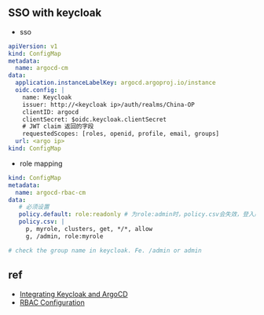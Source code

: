 



## SSO with keycloak

+ sso
```yml
apiVersion: v1
kind: ConfigMap
metadata:
  name: argocd-cm
data:
  application.instanceLabelKey: argocd.argoproj.io/instance
  oidc.config: |
    name: Keycloak
    issuer: http://<keycloak ip>/auth/realms/China-OP
    clientID: argocd
    clientSecret: $oidc.keycloak.clientSecret
    # JWT claim 返回的字段
    requestedScopes: [roles, openid, profile, email, groups]
  url: <argo ip>
kind: ConfigMap
```


+ role mapping
```yaml
kind: ConfigMap
metadata:
  name: argocd-rbac-cm
data:
   # 必须设置
   policy.default: role:readonly # 为role:admin时，policy.csv会失效，登入用户都为admin
   policy.csv: |
     p, myrole, clusters, get, */*, allow
     g, /admin, role:myrole

# check the group name in keycloak. Fe. /admin or admin
```

## ref
+ [Integrating Keycloak and ArgoCD](https://argo-cd.readthedocs.io/en/stable/operator-manual/user-management/keycloak/)
+ [RBAC Configuration](https://argo-cd.readthedocs.io/en/stable/operator-manual/rbac/)
